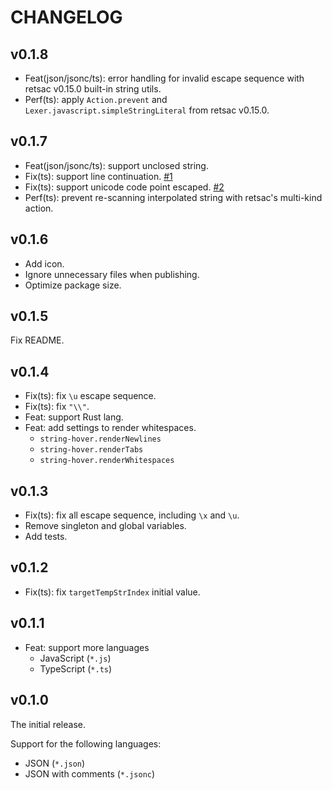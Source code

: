 # CHANGELOG

## v0.1.8

- Feat(json/jsonc/ts): error handling for invalid escape sequence with retsac v0.15.0 built-in string utils.
- Perf(ts): apply `Action.prevent` and `Lexer.javascript.simpleStringLiteral` from retsac v0.15.0.

## v0.1.7

- Feat(json/jsonc/ts): support unclosed string.
- Fix(ts): support line continuation. [#1](https://github.com/DiscreteTom/string-hover/issues/1)
- Fix(ts): support unicode code point escaped. [#2](https://github.com/DiscreteTom/string-hover/issues/2)
- Perf(ts): prevent re-scanning interpolated string with retsac's multi-kind action.

## v0.1.6

- Add icon.
- Ignore unnecessary files when publishing.
- Optimize package size.

## v0.1.5

Fix README.

## v0.1.4

- Fix(ts): fix `\u` escape sequence.
- Fix(ts): fix `"\\"`.
- Feat: support Rust lang.
- Feat: add settings to render whitespaces.
  - `string-hover.renderNewlines`
  - `string-hover.renderTabs`
  - `string-hover.renderWhitespaces`

## v0.1.3

- Fix(ts): fix all escape sequence, including `\x` and `\u`.
- Remove singleton and global variables.
- Add tests.

## v0.1.2

- Fix(ts): fix `targetTempStrIndex` initial value.

## v0.1.1

- Feat: support more languages
  - JavaScript (`*.js`)
  - TypeScript (`*.ts`)

## v0.1.0

The initial release.

Support for the following languages:

- JSON (`*.json`)
- JSON with comments (`*.jsonc`)
